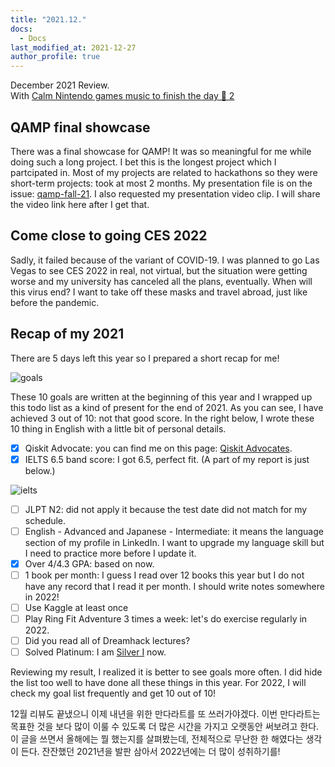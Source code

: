 ```yaml
---
title: "2021.12."
docs:
  - Docs
last_modified_at: 2021-12-27
author_profile: true
---
```


December 2021 Review.<br/>
With [Calm Nintendo games music to finish the day 🌇 2](https://youtu.be/2OWUefUcmcY)

## QAMP final showcase

There was a final showcase for QAMP!
It was so meaningful for me while doing such a long project.
I bet this is the longest project which I partcipated in.
Most of my projects are related to hackathons so they were short-term projects: took at most 2 months.
My presentation file is on the issue: [qamp-fall-21](https://github.com/qiskit-advocate/qamp-fall-21/issues/16#issuecomment-989615745).
I also requested my presentation video clip.
I will share the video link here after I get that.

## Come close to going CES 2022

Sadly, it failed because of the variant of COVID-19.
I was planned to go Las Vegas to see CES 2022 in real, not virtual, but
the situation were getting worse and my university has canceled all the plans, eventually.
When will this virus end? I want to take off these masks and travel abroad, just like before the pandemic.

## Recap of my 2021

There are 5 days left this year so I prepared a short recap for me!

![goals](https://user-images.githubusercontent.com/62553200/147449717-d8c9bd6f-0fa0-445a-b351-18061b6f4d3c.jpg)

These 10 goals are written at the beginning of this year and
I wrapped up this todo list as a kind of present for the end of 2021.
As you can see, I have achieved 3 out of 10: not that good score.
In the right below, I wrote these 10 thing in English with a little bit of personal details.

- [x] Qiskit Advocate: you can find me on this page: [Qiskit Advocates](https://qiskit.org/advocates/).
- [x] IELTS 6.5 band score: I got 6.5, perfect fit. (A part of my report is just below.)

![ielts](https://user-images.githubusercontent.com/62553200/147449724-ce02791a-5b51-4d72-8ce5-2eec9b8ffdcf.jpg)

- [ ] JLPT N2: did not apply it because the test date did not match for my schedule.
- [ ] English - Advanced and Japanese - Intermediate: it means the language section of my profile in LinkedIn. I want to upgrade my language skill
but I need to practice more before I update it.
- [x] Over 4/4.3 GPA: based on now.
- [ ] 1 book per month: I guess I read over 12 books this year but I do not have any record that I read it per month.
I should write notes somewhere in 2022!
- [ ] Use Kaggle at least once
- [ ] Play Ring Fit Adventure 3 times a week: let's do exercise regularly in 2022.
- [ ] Did you read all of Dreamhack lectures?
- [ ] Solved Platinum: I am [Silver I](https://solved.ac/profile/tula3and) now.

Reviewing my result, I realized it is better to see goals more often.
I did hide the list too well to have done all these things in this year.
For 2022, I will check my goal list frequently and get 10 out of 10!

12월 리뷰도 끝냈으니 이제 내년을 위한 만다라트를 또 쓰러가야겠다.
이번 만다라트는 목표한 것을 보다 많이 이룰 수 있도록 더 많은 시간을 가지고 오랫동안 써보려고 한다.
이 글을 쓰면서 올해에는 뭘 했는지를 살펴봤는데, 전체적으로 무난한 한 해였다는 생각이 든다.
잔잔했던 2021년을 발판 삼아서 2022년에는 더 많이 성취하기를!

